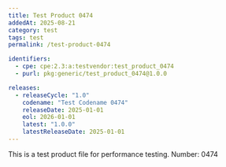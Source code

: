 ```yaml
---
title: Test Product 0474
addedAt: 2025-08-21
category: test
tags: test
permalink: /test-product-0474

identifiers:
  - cpe: cpe:2.3:a:testvendor:test_product_0474
  - purl: pkg:generic/test_product_0474@1.0.0

releases:
  - releaseCycle: "1.0"
    codename: "Test Codename 0474"
    releaseDate: 2025-01-01
    eol: 2026-01-01
    latest: "1.0.0"
    latestReleaseDate: 2025-01-01
---
```


This is a test product file for performance testing. Number: 0474
